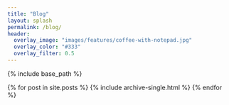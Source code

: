 ```yaml
---
title: "Blog"
layout: splash
permalink: /blog/
header:
  overlay_image: "images/features/coffee-with-notepad.jpg"
  overlay_color: "#333"
  overlay_filter: 0.5
---
```


{% include base_path %}

{% for post in site.posts %}
  {% include archive-single.html %}
{% endfor %}